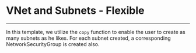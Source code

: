 # VNet and Subnets - Flexible
---

In this template, we utilize the `copy` function to enable the user to create as many subnets
as he likes.
For each subnet created, a corresponding NetworkSecurityGroup is created also.

